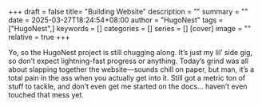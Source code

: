+++
draft = false
title= "Building Website"
description = ""
summary = ""
date = 2025-03-27T18:24:54+08:00
author = "HugoNest"
tags = ["HugoNest",]
keywords = []
categories = []
series = []
[cover]
image = ""
relative = true
+++


Yo, so the HugoNest project is still chugging along. It’s just my lil’ side gig, so don’t expect lightning-fast progress or anything. Today’s grind was all about slapping together the website—sounds chill on paper, but man, it’s a total pain in the ass when you actually get into it. Still got a metric ton of stuff to tackle, and don’t even get me started on the docs… haven’t even touched that mess yet.

